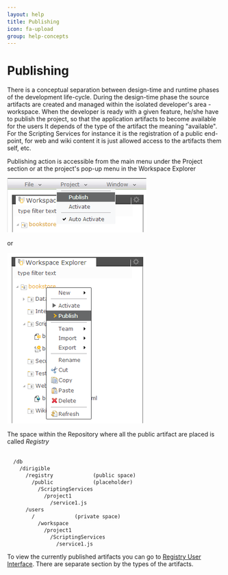 ```yaml
---
layout: help
title: Publishing
icon: fa-upload
group: help-concepts
---
```


Publishing
===

There is a conceptual separation between design-time and runtime phases of the development life-cycle.
During the design-time phase the source artifacts are created and managed within the isolated developer's area - workspace.
When the developer is ready with a given feature, he/she have to publish the project, so that the application artifacts to become available for the users
It depends of the type of the artifact the meaning "available". For the Scripting Services for instance it is the registration of a public end-point, 
for web and wiki content it is just allowed access to the artifacts them self, etc.

Publishing action is accessible from the main menu under the Project section or at the project's pop-up menu in the Workspace Explorer

![Project Publish](../samples/bookstore/104_books_project_publish.png)

or

![Project Publish Popup](../samples/bookstore/106_books_project_publish_popup.png)

The space within the Repository where all the public artifact are placed is called *Registry*

<pre><code>
  /db
    /dirigible
      /registry             (public space)
        /public             (placeholder)
          /ScriptingServices
            /project1
              /service1.js
      /users
        /<user>             (private space)
          /workspace
            /project1
              /ScriptingServices
                /service1.js
</code></pre>

To view the currently published artifacts you can go to [Registry User Interface](registry.html). There are separate section by the types of the artifacts.
